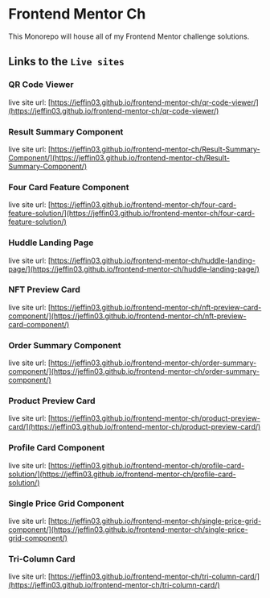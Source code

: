 # Frontend Mentor Ch

This Monorepo will house all of my Frontend Mentor challenge solutions.

## Links to the ``Live sites``

### QR Code Viewer

live site url: [https://jeffin03.github.io/frontend-mentor-ch/qr-code-viewer/](https://jeffin03.github.io/frontend-mentor-ch/qr-code-viewer/)

### Result Summary Component

live site url: [https://jeffin03.github.io/frontend-mentor-ch/Result-Summary-Component/](https://jeffin03.github.io/frontend-mentor-ch/Result-Summary-Component/)

### Four Card Feature Component

live site url: [https://jeffin03.github.io/frontend-mentor-ch/four-card-feature-solution/](https://jeffin03.github.io/frontend-mentor-ch/four-card-feature-solution/)

### Huddle Landing Page

live site url: [https://jeffin03.github.io/frontend-mentor-ch/huddle-landing-page/](https://jeffin03.github.io/frontend-mentor-ch/huddle-landing-page/)

### NFT Preview Card

live site url: [https://jeffin03.github.io/frontend-mentor-ch/nft-preview-card-component/](https://jeffin03.github.io/frontend-mentor-ch/nft-preview-card-component/)

### Order Summary Component

live site url: [https://jeffin03.github.io/frontend-mentor-ch/order-summary-component/](https://jeffin03.github.io/frontend-mentor-ch/order-summary-component/)

### Product Preview Card

live site url: [https://jeffin03.github.io/frontend-mentor-ch/product-preview-card/](https://jeffin03.github.io/frontend-mentor-ch/product-preview-card/)

### Profile Card Component

live site url: [https://jeffin03.github.io/frontend-mentor-ch/profile-card-solution/](https://jeffin03.github.io/frontend-mentor-ch/profile-card-solution/)

### Single Price Grid Component

live site url: [https://jeffin03.github.io/frontend-mentor-ch/single-price-grid-component/](https://jeffin03.github.io/frontend-mentor-ch/single-price-grid-component/)

### Tri-Column Card

live site url: [https://jeffin03.github.io/frontend-mentor-ch/tri-column-card/](https://jeffin03.github.io/frontend-mentor-ch/tri-column-card/)
